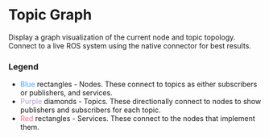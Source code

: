 # Topic Graph

Display a graph visualization of the current node and topic topology. Connect to a live ROS system using the native connector for best results.

### Legend

- <span style="color:rgb(69, 165, 255)">Blue</span> rectangles - Nodes. These connect to topics as either subscribers or publishers, and services.
- <span style="color:rgb(183, 157, 202)">Purple</span> diamonds - Topics. These directionally connect to nodes to show publishers and subscribers for each topic.
- <span style="color:rgb(255, 107, 130)">Red</span> rectangles - Services. These connect to the nodes that implement them.
